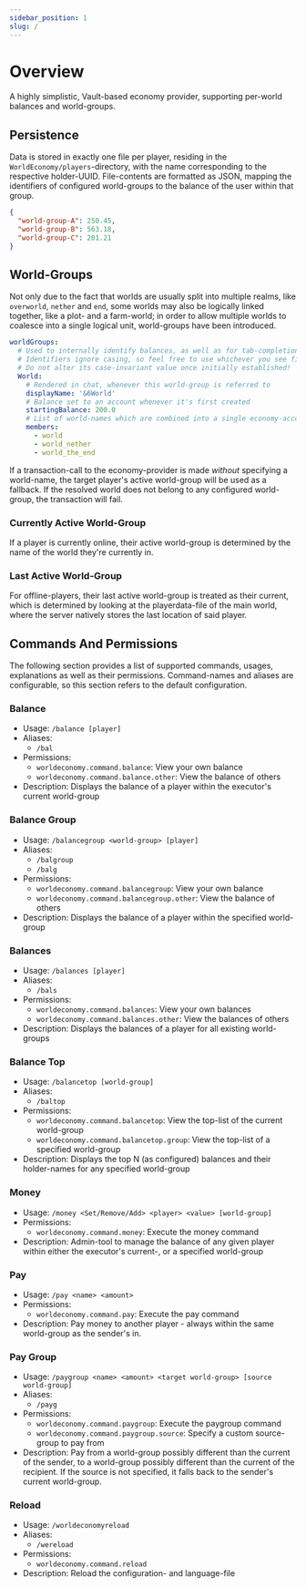 ```yaml
---
sidebar_position: 1
slug: /
---
```


# Overview

A highly simplistic, Vault-based economy provider, supporting per-world balances and world-groups.

## Persistence

Data is stored in exactly one file per player, residing in the `WorldEconomy/players`-directory, with the name corresponding to the respective holder-UUID. File-contents are formatted as JSON, mapping the identifiers of configured world-groups to the balance of the user within that group.

```json
{
  "world-group-A": 250.45,
  "world-group-B": 563.18,
  "world-group-C": 201.21
}
```

## World-Groups

Not only due to the fact that worlds are usually split into multiple realms, like `overworld`, `nether` and `end`, some worlds may also be logically linked together, like a plot- and a farm-world; in order to allow multiple worlds to coalesce into a single logical unit, world-groups have been introduced.

```yaml
worldGroups:
  # Used to internally identify balances, as well as for tab-completion.
  # Identifiers ignore casing, so feel free to use whichever you see fit.
  # Do not alter its case-invariant value once initially established!
  World:
    # Rendered in chat, whenever this world-group is referred to
    displayName: '&6World'
    # Balance set to an account whenever it's first created
    startingBalance: 200.0
    # List of world-names which are combined into a single economy-account per player
    members:
      - world
      - world_nether
      - world_the_end
```

If a transaction-call to the economy-provider is made *without* specifying a world-name, the target player's active world-group will be used as a fallback. If the resolved world does not belong to any configured world-group, the transaction will fail.

### Currently Active World-Group

If a player is currently online, their active world-group is determined by the name of the world they're currently in.

### Last Active World-Group

For offline-players, their last active world-group is treated as their current, which is determined by looking at the playerdata-file of the main world, where the server natively stores the last location of said player.

## Commands And Permissions

The following section provides a list of supported commands, usages, explanations as well as their permissions. Command-names and aliases are configurable, so this section refers to the default configuration.

### Balance

- Usage: `/balance [player]`
- Aliases:
  - `/bal`
- Permissions:
  - `worldeconomy.command.balance`: View your own balance
  - `worldeconomy.command.balance.other`: View the balance of others
- Description: Displays the balance of a player within the executor's current world-group

### Balance Group

- Usage: `/balancegroup <world-group> [player]`
- Aliases:
  - `/balgroup`
  - `/balg`
- Permissions:
  - `worldeconomy.command.balancegroup`: View your own balance
  - `worldeconomy.command.balancegroup.other`: View the balance of others
- Description: Displays the balance of a player within the specified world-group

### Balances

- Usage: `/balances [player]`
- Aliases:
  - `/bals`
- Permissions:
  - `worldeconomy.command.balances`: View your own balances
  - `worldeconomy.command.balances.other`: View the balances of others
- Description: Displays the balances of a player for all existing world-groups

### Balance Top

- Usage: `/balancetop [world-group]`
- Aliases:
  - `/baltop`
- Permissions:
  - `worldeconomy.command.balancetop`: View the top-list of the current world-group
  - `worldeconomy.command.balancetop.group`: View the top-list of a specified world-group
- Description: Displays the top N (as configured) balances and their holder-names for any specified world-group

### Money

- Usage: `/money <Set/Remove/Add> <player> <value> [world-group]`
- Permissions:
  - `worldeconomy.command.money`: Execute the money command
- Description: Admin-tool to manage the balance of any given player within either the executor's current-, or a specified world-group

### Pay

- Usage: `/pay <name> <amount>`
- Permissions:
  - `worldeconomy.command.pay`: Execute the pay command
- Description: Pay money to another player - always within the same world-group as the sender's in.

### Pay Group

- Usage: `/paygroup <name> <amount> <target world-group> [source world-group]`
- Aliases:
  -  `/payg`
- Permissions:
  - `worldeconomy.command.paygroup`: Execute the paygroup command
  - `worldeconomy.command.paygroup.source`: Specify a custom source-group to pay from
- Description: Pay from a world-group possibly different than the current of the sender, to a world-group possibly different than the current of the recipient. If the source is not specified, it falls back to the sender's current world-group.

### Reload

- Usage: `/worldeconomyreload`
- Aliases:
  - `/wereload`
- Permissions:
  - `worldeconomy.command.reload`
- Description: Reload the configuration- and language-file